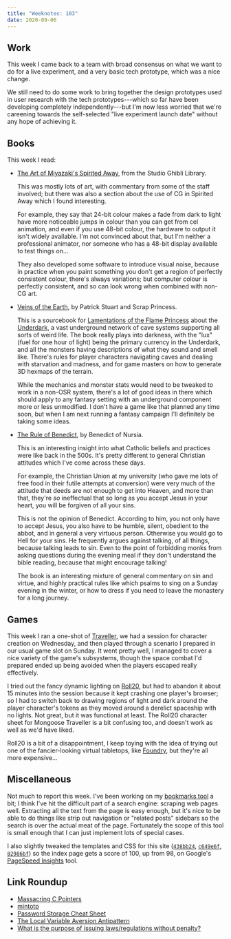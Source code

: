 ```yaml
---
title: "Weeknotes: 103"
date: 2020-09-06
---
```


## Work

This week I came back to a team with broad consensus on what we want
to do for a live experiment, and a very basic tech prototype, which
was a nice change.

We still need to do some work to bring together the design prototypes
used in user research with the tech prototypes---which so far have
been developing completely independently---but I'm now less worried
that we're careening towards the self-selected "live experiment launch
date" without any hope of achieving it.


## Books

This week I read:

- [The Art of Miyazaki's Spirited Away][], from the Studio Ghibli Library.

  This was mostly lots of art, with commentary from some of the staff
  involved; but there was also a section about the use of CG in
  Spirited Away which I found interesting.

  For example, they say that 24-bit colour makes a fade from dark to
  light have more noticeable jumps in colour than you can get from cel
  animation, and even if you use 48-bit colour, the hardware to output
  it isn't widely available.  I'm not convinced about that, but I'm
  neither a professional animator, nor someone who has a 48-bit
  display available to test things on...

  They also developed some software to introduce visual noise, because
  in practice when you paint something you don't get a region of
  perfectly consistent colour, there's always variations; but computer
  colour is perfectly consistent, and so can look wrong when combined
  with non-CG art.

- [Veins of the Earth][], by Patrick Stuart and Scrap Princess.

  This is a sourcebook for [Lamentations of the Flame Princess][]
  about the [Underdark][], a vast underground network of cave systems
  supporting all sorts of weird life.  The book really plays into
  darkness, with the "lux" (fuel for one hour of light) being the
  primary currency in the Underdark, and all the monsters having
  descriptions of what they sound and smell like.  There's rules for
  player characters navigating caves and dealing with starvation and
  madness, and for game masters on how to generate 3D hexmaps of the
  terrain.

  While the mechanics and monster stats would need to be tweaked to
  work in a non-OSR system, there's a lot of good ideas in there which
  should apply to any fantasy setting with an underground component
  more or less unmodified.  I don't have a game like that planned any
  time soon, but when I am next running a fantasy campaign I'll
  definitely be taking some ideas.

- [The Rule of Benedict][], by Benedict of Nursia.

  This is an interesting insight into what Catholic beliefs and
  practices were like back in the 500s.  It's pretty different to
  general Christian attitudes which I've come across these days.

  For example, the Christian Union at my university (who gave me lots
  of free food in their futile attempts at conversion) were very much
  of the attitude that deeds are not enough to get into Heaven, and
  more than that, they're *so* ineffectual that so long as you accept
  Jesus in your heart, you will be forgiven of all your sins.

  This is not the opinion of Benedict.  According to him, you not only
  have to accept Jesus, you also have to be humble, silent, obedient
  to the abbot, and in general a very virtuous person.  Otherwise you
  would go to Hell for your sins.  He frequently argues against
  talking, of all things, because talking leads to sin.  Even to the
  point of forbidding monks from asking questions during the evening
  meal if they don't understand the bible reading, because that might
  encourage talking!

  The book is an interesting mixture of general commentary on sin and
  virtue, and highly practical rules like which psalms to sing on a
  Sunday evening in the winter, or how to dress if you need to leave
  the monastery for a long journey.

[The Art of Miyazaki's Spirited Away]: https://www.goodreads.com/book/show/429853.The_Art_of_Spirited_Away
[Veins of the Earth]: https://www.drivethrurpg.com/product/209509/Veins-of-the-Earth
[Lamentations of the Flame Princess]: https://tvtropes.org/pmwiki/pmwiki.php/TabletopGame/LamentationsOfTheFlamePrincess
[Underdark]: https://forgottenrealms.fandom.com/wiki/Underdark
[The Rule of Benedict]: https://en.wikipedia.org/wiki/Rule_of_Saint_Benedict


## Games

This week I ran a one-shot of [Traveller][], we had a session for
character creation on Wednesday, and then played through a scenario I
prepared in our usual game slot on Sunday.  It went pretty well, I
managed to cover a nice variety of the game's subsystems, though the
space combat I'd prepared ended up being avoided when the players
escaped really effectively.

I tried out the fancy dynamic lighting on [Roll20][], but had to
abandon it about 15 minutes into the session because it kept crashing
one player's browser; so I had to switch back to drawing regions of
light and dark around the player character's tokens as they moved
around a derelict spaceship with no lights.  Not great, but it was
functional at least.  The Roll20 character sheet for Mongoose
Traveller is a bit confusing too, and doesn't work as well as we'd
have liked.

Roll20 is a bit of a disappointment, I keep toying with the idea of
trying out one of the fancier-looking virtual tabletops, like
[Foundry][], but they're all more expensive...

[Traveller]: https://www.mongoosepublishing.com/
[Roll20]: https://roll20.net/welcome
[Foundry]: https://foundryvtt.com/


## Miscellaneous

Not much to report this week.  I've been working on my [bookmarks
tool][] a bit; I think I've hit the difficult part of a search engine:
scraping web pages well.  Extracting all the text from the page is
easy enough, but it's nice to be able to do things like strip out
navigation or "related posts" sidebars so the search is over the
actual meat of the page.  Fortunately the scope of this tool is small
enough that I can just implement lots of special cases.

I also slightly tweaked the templates and CSS for this site
([`438bb24`][], [`c649e6f`][], [`82986bf`][]) so the index page gets a
score of 100, up from 98, on Google's [PageSpeed Insights][] tool.

[bookmarks tool]: https://github.com/barrucadu/bookmarks
[`438bb24`]: https://github.com/barrucadu/memo.barrucadu.co.uk/commit/438bb246bdbec29bbf2bfdd7af6369e2b8fb79d6
[`c649e6f`]: https://github.com/barrucadu/memo.barrucadu.co.uk/commit/c649e6f8adc23103157f56337c1b0b9293b91c6d
[`82986bf`]: https://github.com/barrucadu/memo.barrucadu.co.uk/commit/82986bfde27fa268763a156c5342def753088f14
[PageSpeed Insights]: https://developers.google.com/speed/pagespeed/insights/

## Link Roundup

- [Massacring C Pointers](https://wozniak.ca/blog/2018/06/25/1/index.html)
- [mintotp](https://github.com/susam/mintotp)
- [Password Storage Cheat Sheet](https://cheatsheetseries.owasp.org/cheatsheets/Password_Storage_Cheat_Sheet.html)
- [The Local Variable Aversion Antipattern](http://www.soulcutter.com/articles/local-variable-aversion-antipattern.html)
- [What is the purpose of issuing laws/regulations without penalty?](https://politics.stackexchange.com/questions/26724/what-is-the-purpose-of-issuing-laws-regulations-without-penalty)
